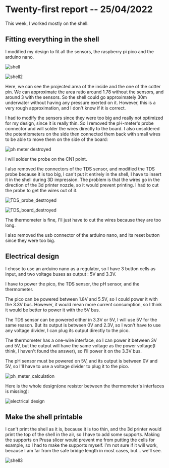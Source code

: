 # Twenty-first report -- 25/04/2022

This week, I worked mostly on the shell.

## Fitting everything in the shell

I modified my design to fit all the sensors, the raspberry pi pico and the arduino nano.

![shell](images_and_videos_for_reports/probe_inside1.png)

![shell2](images_and_videos_for_reports/probe_inside2.png)

Here, we can see the projected area of the inside and the one of the cotter pin. We can approximate the area ratio around 1.78 without the sensors, and around 3 with the sensors. So the shell could go approximately 30m underwater without having any pressure exerted on it. However, this is a very rough approximation, and I don't know if it is correct.

I had to modify the sensors since they were too big and really not optimized for my design, since it is really thin. So I removed the pH-meter's probe connector and will solder the wires directly to the board.
I also unsoldered the potentiometers on the side then connected them back with small wires to be able to move them on the side of the board:

![ph meter destroyed](images_and_videos_for_reports/ph_meter_destroyed.png)

I will solder the probe on the CN1 point.

I also removed the connectors of the TDS sensor, and modified the TDS probe because it is too big, I can't put it entirely in the shell, I have to insert it in the shell during 3D impression. The problem is that the wires go in the direction of the 3d printer nozzle, so it would prevent printing. I had to cut the probe to get the wires out of it.

![TDS_probe_destroyed](images_and_videos_for_reports/TDS_probe_destroyed.png)

![TDS_board_destroyed](images_and_videos_for_reports/TDS_board_destroyed.png)

The thermometer is fine, I'll just have to cut the wires because they are too long.

I also removed the usb connector of the arduino nano, and its reset button since they were too big.

## Electrical design

I chose to use an arduino nano as a regulator, so I have 3 button cells as input, and two voltage buses as output : 5V and 3.3V.

I have to power the pico, the TDS sensor, the pH sensor, and the thermometer.

The pico can be powered between 1.8V and 5.5V, so I could power it with the 3.3V bus. However, it would mean more current consumption, so I think it would be better to power it with the 5V bus.

The TDS sensor can be powered either in 3.3V or 5V, I will use 5V for the same reason. But its output is between 0V and 2.3V, so I won't have to use any voltage divider, I can plug its output directly to the pico.

The thermometer has a one-wire interface, so I can power it between 3V and 5V, but the output will have the same voltage as the power voltage(I think, I haven't found the answer), so I'll power it on the 3.3V bus.

The pH sensor must be powered on 5V, and its output is between 0V and 5V, so I'll have to use a voltage divider to plug it to the pico.

![ph_meter_calculation](images_and_videos_for_reports/output_ph_calculation.png)

Here is the whole design(one resistor between the thermometer's interfaces is missing):

![electrical design](images_and_videos_for_reports/electrical_diagram_probe.png)


## Make the shell printable

I can't print the shell as it is, because it is too thin, and the 3d printer would print the top of the shell in the air, so I have to add some supports. Making the supports on Prusa slicer would prevent me from putting the cells for example, so I had to make the supports myself. I'm not sure if it will work, because I am far from the safe bridge length in most cases, but... we'll see.

![shell3](images_and_videos_for_reports/probe_inside3.png)